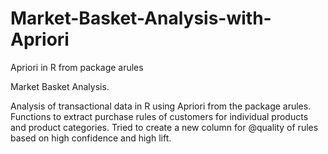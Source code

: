 # Market-Basket-Analysis-with-Apriori
Apriori in R from package arules

Market Basket Analysis.

Analysis of transactional data in R using Apriori from the package arules. 
Functions to extract purchase rules of customers for individual products and product categories.
Tried to create a new column for @quality of rules based on high confidence and high lift.
